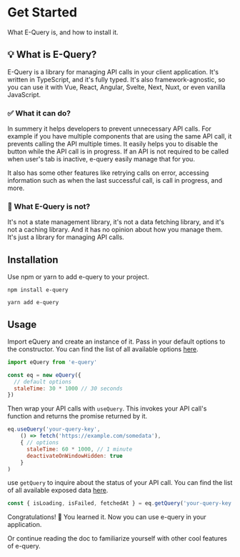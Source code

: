 # Get Started

What E-Query is, and how to install it.

## 💡 What is E-Query?

E-Query is a library for managing API calls in your client application. It's written in TypeScript, and it's fully typed. It's also framework-agnostic, so you can use it with Vue, React, Angular, Svelte, Next, Nuxt, or even vanilla JavaScript.

### ✅ What it can do?

In summery it helps developers to prevent unnecessary API calls. For example if you have multiple components that are using the same API call, it prevents calling the API multiple times. It easily helps you to disable the button while the API call is in progress. If an API is not required to be called when user's tab is inactive, e-query easily manage that for you.

 It also has some other features like retrying calls on error, accessing information such as when the last successful call, is call in progress, and more.

### 🤔 What E-Query is not?

It's not a state management library, it's not a data fetching library, and it's not a caching library. And it has no opinion about how you manage them. It's just a library for managing API calls.

## Installation
Use npm or yarn to add e-query to your project.

```
npm install e-query
```

```
yarn add e-query
```

## Usage
Import eQuery and create an instance of it. Pass in your default options to the constructor.
You can find the list of all available options [here](/options).

```js
import eQuery from 'e-query'

const eq = new eQuery({
  // default options
  staleTime: 30 * 1000 // 30 seconds  
})
```

Then wrap your API calls with `useQuery`. This invokes your API call's function and returns the promise returned by it.

```js
eq.useQuery('your-query-key',
    () => fetch('https://example.com/somedata'),
    { // options
      staleTime: 60 * 1000, // 1 minute
      deactivateOnWindowHidden: true  
    }
)
```

use `getQuery` to inquire about the status of your API call.
You can find the list of all available exposed data [here](/get-query#exposed-data).

```js
const { isLoading, isFailed, fetchedAt } = eq.getQuery('your-query-key')
```

Congratulations! 🎉 You learned it. Now you can use e-query in your application.

Or continue reading the doc to familiarize yourself with other cool features of e-query.
